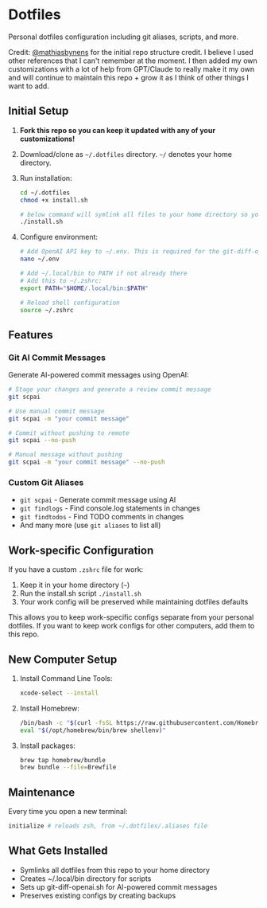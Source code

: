 # Dotfiles

Personal dotfiles configuration including git aliases, scripts, and more.

Credit: [@mathiasbynens](https://github.com/mathiasbynens/dotfiles) for the initial repo structure credit. I believe I used other references that I can't remember at the moment. I then added my own customizations with a lot of help from GPT/Claude to really make it my own and will continue to maintain this repo + grow it as I think of other things I want to add.

## Initial Setup

1. **Fork this repo so you can keep it updated with any of your customizations!**
2. Download/clone as `~/.dotfiles` directory. `~/` denotes your home directory.
3. Run installation:

   ```bash
   cd ~/.dotfiles
   chmod +x install.sh

   # below command will symlink all files to your home directory so you can keep `~/.dotfiles` directory as your source of truth/working area, albeit the symlinking will update each file.
   ./install.sh
   ```

4. Configure environment:

   ```bash
   # Add OpenAI API key to ~/.env. This is required for the git-diff-openai.sh script to work.
   nano ~/.env

   # Add ~/.local/bin to PATH if not already there
   # Add this to ~/.zshrc:
   export PATH="$HOME/.local/bin:$PATH"

   # Reload shell configuration
   source ~/.zshrc
   ```

## Features

### Git AI Commit Messages

Generate AI-powered commit messages using OpenAI:

```bash
# Stage your changes and generate a review commit message
git scpai

# Use manual commit message
git scpai -m "your commit message"

# Commit without pushing to remote
git scpai --no-push

# Manual message without pushing
git scpai -m "your commit message" --no-push
```

### Custom Git Aliases

- `git scpai` - Generate commit message using AI
- `git findlogs` - Find console.log statements in changes
- `git findtodos` - Find TODO comments in changes
- And many more (use `git aliases` to list all)

## Work-specific Configuration

If you have a custom `.zshrc` file for work:

1. Keep it in your home directory (`~`)
2. Run the install.sh script `./install.sh`
3. Your work config will be preserved while maintaining dotfiles defaults

This allows you to keep work-specific configs separate from your personal dotfiles. If you want to keep work configs for other computers, add them to this repo.

## New Computer Setup

1. Install Command Line Tools:

   ```bash
   xcode-select --install
   ```

2. Install Homebrew:

   ```bash
   /bin/bash -c "$(curl -fsSL https://raw.githubusercontent.com/Homebrew/install/HEAD/install.sh)"
   eval "$(/opt/homebrew/bin/brew shellenv)"
   ```

3. Install packages:
   ```bash
   brew tap homebrew/bundle
   brew bundle --file=Brewfile
   ```

## Maintenance

Every time you open a new terminal:

```bash
initialize # reloads zsh, from ~/.dotfiles/.aliases file
```

## What Gets Installed

- Symlinks all dotfiles from this repo to your home directory
- Creates ~/.local/bin directory for scripts
- Sets up git-diff-openai.sh for AI-powered commit messages
- Preserves existing configs by creating backups
